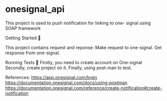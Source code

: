 # onesignal_api

This project is used to push notification for linking to one- signal using SOAP framework

Getting Started 🚀

This project contains request and reponse:
Make request to one-signal.
Get response from one-signal.

Running Tests 🧪
Firstly, you need to create account on One-signal
Secondly, create project on it.
Finally, using post-man to test.

References:
https://app.onesignal.com/login
https://documentation.onesignal.com/docs/using-postman
https://documentation.onesignal.com/reference/create-notification#create-notification
